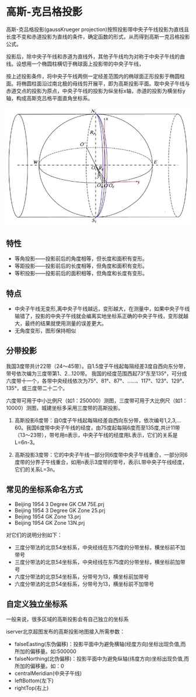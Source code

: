 #  高斯-克吕格投影
高斯-克吕格投影(gaussKrueger projection)按照投影带中央子午线投影为直线且长度不变和赤道投影为直线的条件，确定函数的形式，从而得到高斯一克吕格投影公式。

投影后，除中央子午线和赤道为直线外，其他子午线均为对称于中央子午线的曲线。设想用一个椭圆柱横切于椭球面上投影带的中央子午线，

按上述投影条件，将中央子午线两侧一定经差范围内的椭球面正形投影于椭圆柱面。将椭圆柱面沿过南北极的母线剪开展平，即为高斯投影平面。取中央子午线与赤道交点的投影为原点，中央子午线的投影为纵坐标x轴，赤道的投影为横坐标y轴，构成高斯克吕格平面直角坐标系。

![Alt text](../../assets/18.jpg "GaussKrueger投影示意图")

##  特性
- 等角投影——投影前后的角度相等，但长度和面积有变形。
- 等距投影——投影前后的长度相等，但角度和面积有变形。
- 等积投影——投影前后的面积相等，但角度和长度有变形。

##  特点
- 中央子午线无变形,离中央子午线越远，变形越大，在测量中，如果中央子午线输错了，投影的中央子午线就会编离实地坐标系正确的中央子午线，变形就越大，最终的结果就使用测量的误差更大。
- 无角度变形，图形保持相似

##  分带投影
我国3度带共计22带（24～45带）。自1.5度子午线起每隔经差3度自西向东分带，带号依次编为三度带第1、2…120带。 
我国的经度范围西起73°东至135°，可分成六度带十一个，各带中央经线依次为75°、81°、87°、……、117°、123°、129°、135°，或三度带二十二个。

六度带可用于中小比例尺（如1：250000）测图，三度带可用于大比例尺（如1：10000）测图，城建坐标多采用三度带的高斯投影。

1. 高斯投影6度带：自0度子午线起每隔经差自西向东分带，依次编号1,2,3,…60。我国6度带中央子午线的经度，由75度起每隔6度而至135度,共计11带（13～23带），带号用n表示，中央子午线的经度用L表示，它们的关系是L=6n-3。

2. 高斯投影3度带：它的中央子午线一部分同6度带中央子午线重合，一部分同6度带的分界子午线重合，如用n表示3度带的带号，表示L带中央子午线经度，它们的关系L=3n。

##  常见的坐标系命名方式
- Beijing 1954 3 Degree GK CM 75E.prj
- Beijing 1954 3 Degree GK Zone 25.prj
- Beijing 1954 GK Zone 13.prj
- Beijing 1954 GK Zone 13N.prj

对它们的说明分别如下：
- 三度分带法的北京54坐标系，中央经线在东75度的分带坐标，横坐标前不加带号
- 三度分带法的北京54坐标系，中央经线在东75度的分带坐标，横坐标前加带号
- 六度分带法的北京54坐标系，分带号为13，横坐标前加带号
- 六度分带法的北京54坐标系，分带号为13，横坐标前不加带号

##  自定义独立坐标系
一般来说，很多区域的高斯投影会有自己独立的坐标系

iserver北京超图发布的高斯投影地图接入所需参数：
- falseEasting(东伪偏移)：投影平面中为避免横轴(经度方向)坐标出现负值,而所加的偏移量。如:500000
- falseNorthing(北伪偏移)：投影平面中为避免纵轴(纬度方向)坐标出现负值,而所加的偏移量。如：0
- centralMeridian(中央子午线)
- leftBottom(左下)
- rightTop(右上)






